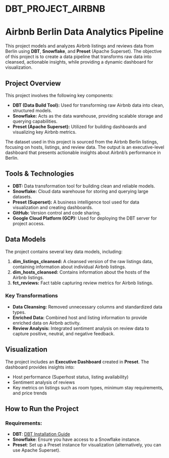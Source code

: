 # DBT_PROJECT_AIRBNB
# Airbnb Berlin Data Analytics Pipeline

This project models and analyzes Airbnb listings and reviews data from Berlin using **DBT**, **Snowflake**, and **Preset** (Apache Superset). The objective of this project is to create a data pipeline that transforms raw data into cleansed, actionable insights, while providing a dynamic dashboard for visualization.

## Project Overview

This project involves the following key components:
- **DBT (Data Build Tool):** Used for transforming raw Airbnb data into clean, structured models.
- **Snowflake:** Acts as the data warehouse, providing scalable storage and querying capabilities.
- **Preset (Apache Superset):** Utilized for building dashboards and visualizing key Airbnb metrics.

The dataset used in this project is sourced from the Airbnb Berlin listings, focusing on hosts, listings, and review data. The output is an executive-level dashboard that presents actionable insights about Airbnb’s performance in Berlin.

## Tools & Technologies

- **DBT:** Data transformation tool for building clean and reliable models.
- **Snowflake:** Cloud data warehouse for storing and querying large datasets.
- **Preset (Superset):** A business intelligence tool used for data visualization and creating dashboards.
- **GitHub:** Version control and code sharing.
- **Google Cloud Platform (GCP):** Used for deploying the DBT server for project access.

## Data Models

The project contains several key data models, including:

1. **dim_listings_cleansed:** A cleansed version of the raw listings data, containing information about individual Airbnb listings.
2. **dim_hosts_cleansed:** Contains information about the hosts of the Airbnb listings.
3. **fct_reviews:** Fact table capturing review metrics for Airbnb listings.

### Key Transformations

- **Data Cleansing:** Removed unnecessary columns and standardized data types.
- **Enriched Data:** Combined host and listing information to provide enriched data on Airbnb activity.
- **Review Analysis:** Integrated sentiment analysis on review data to capture positive, neutral, and negative feedback.

## Visualization

The project includes an **Executive Dashboard** created in **Preset**. The dashboard provides insights into:
- Host performance (Superhost status, listing availability)
- Sentiment analysis of reviews
- Key metrics on listings such as room types, minimum stay requirements, and price trends

## How to Run the Project

### Requirements:
- **DBT**: [DBT Installation Guide](https://docs.getdbt.com/docs/installation)
- **Snowflake**: Ensure you have access to a Snowflake instance.
- **Preset**: Set up a Preset instance for visualization (alternatively, you can use Apache Superset).


